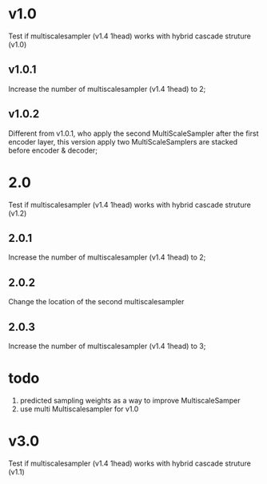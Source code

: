 # v1.0
Test if multiscalesampler (v1.4 1head) works with hybrid cascade struture (v1.0)

## v1.0.1
Increase the number of multiscalesampler (v1.4 1head) to 2;

## v1.0.2
Different from v1.0.1, who apply the second MultiScaleSampler after the first encoder layer, this version apply two MultiScaleSamplers are stacked before encoder & decoder;


# 2.0
Test if multiscalesampler (v1.4 1head) works with hybrid cascade struture (v1.2)

## 2.0.1
Increase the number of multiscalesampler (v1.4 1head) to 2;

## 2.0.2
Change the location of the second multiscalesampler

## 2.0.3
Increase the number of multiscalesampler (v1.4 1head) to 3;

# todo

1. predicted sampling weights as a way to improve MultiscaleSamper
2. use multi Multiscalesampler for v1.0




# v3.0
Test if multiscalesampler (v1.4 1head) works with hybrid cascade struture (v1.1)